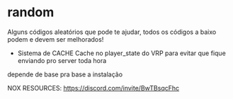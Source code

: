 # random
Alguns códigos aleatórios que pode te ajudar, todos os códigos a baixo podem e devem ser melhorados!


- Sistema de CACHE
Cache no player_state do VRP para evitar que fique enviando pro server toda hora

depende de base pra base a instalação


NOX RESOURCES: https://discord.com/invite/BwTBsqcFhc

